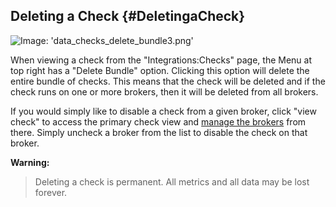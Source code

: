 ## Deleting a Check {#DeletingaCheck}
![Image: 'data_checks_delete_bundle3.png'](/assets/data_checks_delete_bundle3.png?raw=true)

When viewing a check from the "Integrations:Checks" page, the Menu at top right has a "Delete Bundle" option. Clicking this option will delete the entire bundle of checks. This means that the check will be deleted and if the check runs on one or more brokers, then it will be deleted from all brokers.

If you would simply like to disable a check from a given broker, click "view check" to access the primary check view and [manage the brokers](/Data/Checks/Edit.md#Addingandremovingbrokers) from there. Simply uncheck a broker from the list to disable the check on that broker.

**Warning:**
> Deleting a check is permanent. All metrics and all data may be lost forever.
